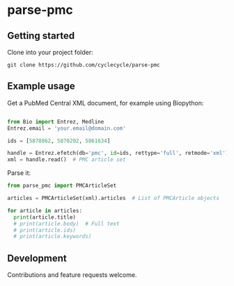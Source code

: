 # parse-pmc

## Getting started

Clone into your project folder:

```
git clone https://github.com/cyclecycle/parse-pmc
```

## Example usage

Get a PubMed Central XML document, for example using Biopython:

```python

from Bio import Entrez, Medline
Entrez.email = 'your.email@domain.com'

ids = [5878862, 5870202, 5861634]

handle = Entrez.efetch(db='pmc', id=ids, rettype='full', retmode='xml')
xml = handle.read()  # PMC article set

```

Parse it:

```python
from parse_pmc import PMCArticleSet

articles = PMCArticleSet(xml).articles  # List of PMCArticle objects

for article in articles:
  print(article.title)
  # print(article.body)  # Full text
  # print(article.ids)
  # print(article.keywords)
```

## Development

Contributions and feature requests welcome.
